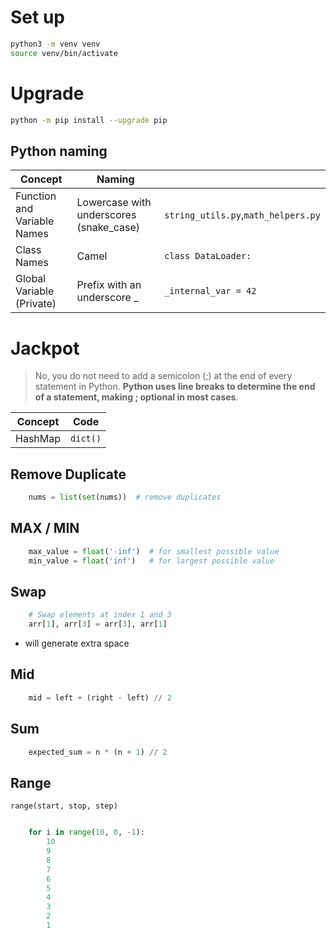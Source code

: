 # Set up
```bash
python3 -m venv venv
source venv/bin/activate
```

# Upgrade

```bash
python -m pip install --upgrade pip
```


## Python naming
|Concept| Naming                                  ||
|---|-----------------------------------------|---|
|Function and Variable Names| Lowercase with underscores (snake_case) |`string_utils.py`,`math_helpers.py`|
|Class Names| Camel                                   |`class DataLoader:`|
Global Variable (Private)|Prefix with an underscore _|`_internal_var = 42`|


# Jackpot

> No, you do not need to add a semicolon (;) at the end of every statement in Python. **Python uses line breaks to determine the end of a statement, making ; optional in most cases**.

|Concept|Code|
|---|---|
|HashMap|`dict()`|


## Remove Duplicate

```python
    nums = list(set(nums))  # remove duplicates
```

## MAX / MIN

```python
    max_value = float('-inf')  # for smallest possible value
    min_value = float('inf')   # for largest possible value
```

## Swap

```python
    # Swap elements at index 1 and 3
    arr[1], arr[3] = arr[3], arr[1]
```

* will generate extra space

## Mid

```python
    mid = left + (right - left) // 2
```

## Sum

```python
    expected_sum = n * (n + 1) // 2
```

## Range

`range(start, stop, step)`

```python

    for i in range(10, 0, -1):
        10
        9
        8
        7
        6
        5
        4
        3
        2
        1
```